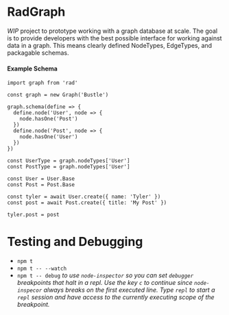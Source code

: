 # RadGraph
*WIP* project to prototype working with a graph database at scale. The goal is to provide developers with the best possible interface for working against data in a graph. This means clearly defined NodeTypes, EdgeTypes, and packagable schemas.

#### Example Schema
```
import graph from 'rad'

const graph = new Graph('Bustle')

graph.schema(define => {
  define.node('User', node => {
    node.hasOne('Post')
  })
  define.node('Post', node => {
    node.hasOne('User')
  })
})

const UserType = graph.nodeTypes['User']
const PostType = graph.nodeTypes['User']

const User = User.Base
const Post = Post.Base

const tyler = await User.create({ name: 'Tyler' })
const post = await Post.create({ title: 'My Post' })

tyler.post = post

```

# Testing and Debugging
* `npm t`
* `npm t -- --watch`
* `npm t -- debug` _to use `node-inspector` so you can set `debugger` breakpoints that halt in a repl. Use the key `c` to continue since `node-inspecor` always breaks on the first executed line. Type `repl` to start a `repl` session and have access to the currently executing scope of the breakpoint._
